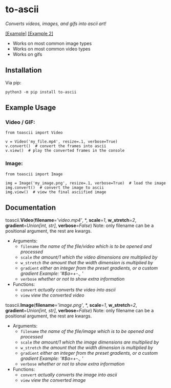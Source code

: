 # to-ascii
*Converts videos, images, and gifs into ascii art!*

[\[Example\]](https://www.youtube.com/watch?v=S5-_BzdrOkQ) [\[Example 2\]](https://www.youtube.com/watch?v=eX4pYQjCyYg)

* Works on most common image types
* Works on most common video types
* Works on gifs

## Installation
Via pip:
```
python3 -m pip install to-ascii
```

## Example Usage
### Video / GIF:
```
from toascii import Video

v = Video('my_file.mp4', resize=.1, verbose=True)
v.convert()  # convert the frames into ascii
v.view()  # play the converted frames in the console
```

### Image:
```
from toascii import Image

img = Image('my_image.png', resize=.1, verbose=True)  # load the image
img.convert()  # convert the image to ascii
img.view()  # view the final asciified image
```

## Documentation
toascii.**Video**(**filename**=*'video.mp4'*, \*, **scale**=*1*, **w_stretch**=*2*, **gradient**=*Union[int, str]*, **verbose**=*False*)
Note: only filename can be a positional argument, the rest are kwargs.
* Arguments:
  * `filename` *the name of the file/video which is to be opened and processed*
  * `scale` *the amount/1 which the video dimensions are multiplied by*
  * `w_stretch` *the amount that the width dimension is multiplied by*
  * `gradient` *either an integer from the preset gradients, or a custom gradient Example: '#$a=+-., '*
  * `verbose` *whether or not to show extra information*
* Functions:
  * `convert` *actually converts the video into ascii*
  * `view` *view the converted video*

toascii.**Image**(**filename**=*'image.png'*, \*, **scale**=*1*, **w_stretch**=*2*, **gradient**=*Union[int, str]*, **verbose**=*False*)
Note: only filename can be a positional argument, the rest are kwargs.
* Arguments:
  * `filename` *the name of the file/image which is to be opened and processed*
  * `scale` *the amount/1 which the image dimensions are multiplied by*
  * `w_stretch` *the amount that the width dimension is multiplied by*
  * `gradient` *either an integer from the preset gradients, or a custom gradient Example: '#$a=+-., '*
  * `verbose` *whether or not to show extra information*
* Functions:
  * `convert` *actually converts the image into ascii*
  * `view` *view the converted image*
